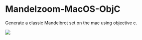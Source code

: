 # Mandelzoom-MacOS-ObjC

Generate a classic Mandelbrot set on the mac using objective c.

<img src="https://imgur.com/mKIrCGP">
